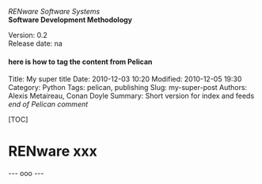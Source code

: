 *RENware Software Systems*    
**Software Development Methodology**

Version: 0.2    
Release date: na

#### here is how to tag the content from Pelican

Title: My super title
Date: 2010-12-03 10:20
Modified: 2010-12-05 19:30
Category: Python
Tags: pelican, publishing
Slug: my-super-post
Authors: Alexis Metaireau, Conan Doyle
Summary: Short version for index and feeds
*end of Pelican comment*


[TOC]

# RENware xxx



--- ooo ---

